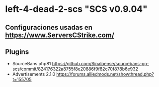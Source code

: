 # left-4-dead-2-scs "SCS v0.9.04"
## Configuraciones usadas en https://www.ServersCStrike.com/
## Plugins
- SourceBans php81 https://github.com/Sinaloense/sourcebans-pp-scs/commit/824176322a8755f8e20886f9f82c70f878b6e932
- Advertisements 2.1.0 https://forums.alliedmods.net/showthread.php?t=155705